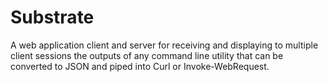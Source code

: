 # Substrate
A web application client and server for receiving and displaying to multiple client sessions the outputs of any command line utility that can be converted to JSON and piped into Curl or Invoke-WebRequest.

